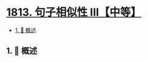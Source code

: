 # [1813. 句子相似性 III【中等】](https://github.com/tnotesjs/TNotes.leetcode/tree/main/notes/1813.%20%E5%8F%A5%E5%AD%90%E7%9B%B8%E4%BC%BC%E6%80%A7%20III%E3%80%90%E4%B8%AD%E7%AD%89%E3%80%91)

<!-- region:toc -->

- [1. 📝 概述](#1--概述)

<!-- endregion:toc -->

## 1. 📝 概述
